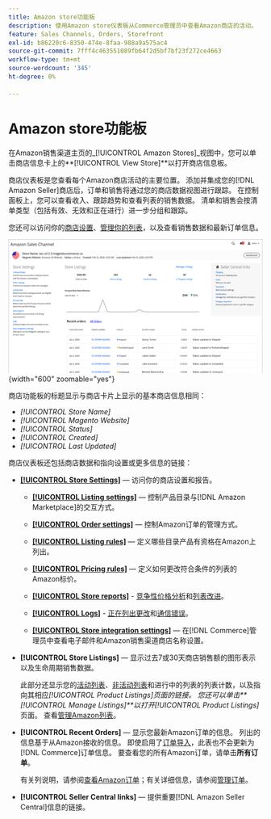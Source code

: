```yaml
---
title: Amazon store功能板
description: 使用Amazon store仪表板从Commerce管理员中查看Amazon商店的活动。
feature: Sales Channels, Orders, Storefront
exl-id: b86220c6-8350-474e-8faa-988a9a575ac4
source-git-commit: 7fff4c463551089fb64f2d5bf7bf23f272ce4663
workflow-type: tm+mt
source-wordcount: '345'
ht-degree: 0%

---
```


# Amazon store功能板

在Amazon销售渠道主页的&#x200B;_[!UICONTROL Amazon Stores]_视图中，您可以单击商店信息卡上的&#x200B;**[!UICONTROL View Store]**以打开商店信息板。

商店仪表板是您查看每个Amazon商店活动的主要位置。 添加并集成您的[!DNL Amazon Seller]商店后，订单和销售将通过您的商店数据视图进行跟踪。 在控制面板上，您可以查看收入、跟踪趋势和查看列表的销售数据。 清单和销售会按清单类型（包括有效、无效和正在进行）进一步分组和跟踪。

您还可以访问你的[商店设置](./ob-store-review.md)、[管理你的列表](./managing-product-listings.md)，以及查看销售数据和最新订单信息。

![Amazon Store仪表板](assets/amazon-store-dashboard.png){width="600" zoomable="yes"}

商店功能板的标题显示与商店卡片上显示的基本商店信息相同：

- _[!UICONTROL Store Name]_
- _[!UICONTROL Magento Website]_
- _[!UICONTROL Status]_
- _[!UICONTROL Created]_
- _[!UICONTROL Last Updated]_

商店仪表板还包括商店数据和指向设置或更多信息的链接：

- [**[!UICONTROL Store Settings]**](./ob-store-review.md) — 访问你的商店设置和报告。

   - [**[!UICONTROL Listing settings]**](./listing-settings.md) — 控制产品目录与[!DNL Amazon Marketplace]的交互方式。

   - [**[!UICONTROL Order settings]**](./order-settings.md) — 控制Amazon订单的管理方式。

   - [**[!UICONTROL Listing rules]**](./listing-rules.md) — 定义哪些目录产品有资格在Amazon上列出。

   - [**[!UICONTROL Pricing rules]**](./pricing-products.md) — 定义如何更改符合条件的列表的Amazon标价。

   - [**[!UICONTROL Store reports]**](./amazon-logs-reports.md) - [竞争性价格分析](./competitive-price-analysis.md)和[列表改进](./listing-improvements.md)。

   - [**[!UICONTROL Logs]**](./amazon-logs-reports.md) - [正在列出更改](./listing-changes-log.md)和[通信错误](./communication-errors-log.md)。

   - [**[!UICONTROL Store integration settings]**](./store-integration-settings.md) — 在[!DNL Commerce]管理员中查看电子邮件和Amazon销售渠道商店名称设置。

- **[!UICONTROL Store Listings]** — 显示过去7或30天商店销售额的图形表示以及生命周期销售数据。

  此部分还显示您的[活动列表](./active-listings.md)、[非活动列表](./inactive-listings.md)和进行中的列表的列表计数，以及指向其相应&#x200B;_[!UICONTROL Product Listings]_页面的链接。 您还可以单击&#x200B;**[!UICONTROL Manage Listings]**以打开_[!UICONTROL Product Listings]_&#x200B;页面。 查看[管理Amazon列表](./managing-product-listings.md)。

- **[!UICONTROL Recent Orders]** — 显示您最新Amazon订单的信息。 列出的信息基于从Amazon接收的信息。 即使启用了[订单导入](./order-settings.md)，此表也不会更新为[!DNL Commerce]订单信息。 要查看您的所有Amazon订单，请单击&#x200B;**所有订单**。

  有关列说明，请参阅[查看Amazon订单](./amazon-orders-all.md)；有关详细信息，请参阅[管理订单](./managing-orders.md)。

- **[!UICONTROL Seller Central links]** — 提供重要[!DNL Amazon Seller Central]信息的链接。
